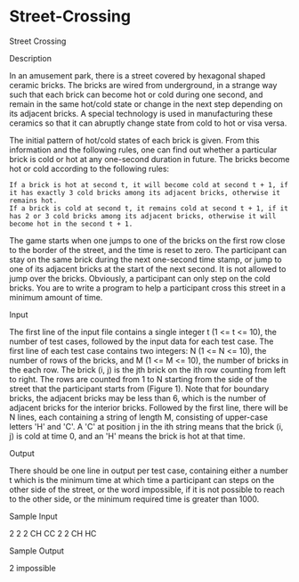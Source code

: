 # Street-Crossing

Street Crossing

Description

In an amusement park, there is a street covered by hexagonal shaped ceramic bricks. The bricks are wired from underground, in a strange way such that each brick can become hot or cold during one second, and remain in the same hot/cold state or change in the next step depending on its adjacent bricks. A special technology is used in manufacturing these ceramics so that it can abruptly change state from cold to hot or visa versa.

The initial pattern of hot/cold states of each brick is given. From this information and the following rules, one can find out whether a particular brick is cold or hot at any one-second duration in future. The bricks become hot or cold according to the following rules:


    If a brick is hot at second t, it will become cold at second t + 1, if it has exactly 3 cold bricks among its adjacent bricks, otherwise it remains hot.
    If a brick is cold at second t, it remains cold at second t + 1, if it has 2 or 3 cold bricks among its adjacent bricks, otherwise it will become hot in the second t + 1.


The game starts when one jumps to one of the bricks on the first row close to the border of the street, and the time is reset to zero. The participant can stay on the same brick during the next one-second time stamp, or jump to one of its adjacent bricks at the start of the next second. It is not allowed to jump over the bricks. Obviously, a participant can only step on the cold bricks. You are to write a program to help a participant cross this street in a minimum amount of time.

Input

The first line of the input file contains a single integer t (1 <= t <= 10), the number of test cases, followed by the input data for each test case. The first line of each test case contains two integers: N (1 <= N <= 10), the number of rows of the bricks, and M (1 <= M <= 10), the number of bricks in the each row. The brick (i, j) is the jth brick on the ith row counting from left to right. The rows are counted from 1 to N starting from the side of the street that the participant starts from (Figure 1). Note that for boundary bricks, the adjacent bricks may be less than 6, which is the number of adjacent bricks for the interior bricks. Followed by the first line, there will be N lines, each containing a string of length M, consisting of upper-case letters 'H' and 'C'. A 'C' at position j in the ith string means that the brick (i, j) is cold at time 0, and an 'H' means the brick is hot at that time.

Output

There should be one line in output per test case, containing either a number t which is the minimum time at which time a participant can steps on the other side of the street, or the word impossible, if it is not possible to reach to the other side, or the minimum required time is greater than 1000.

Sample Input

2
2 2
CH
CC
2 2
CH
HC

Sample Output

2
impossible
